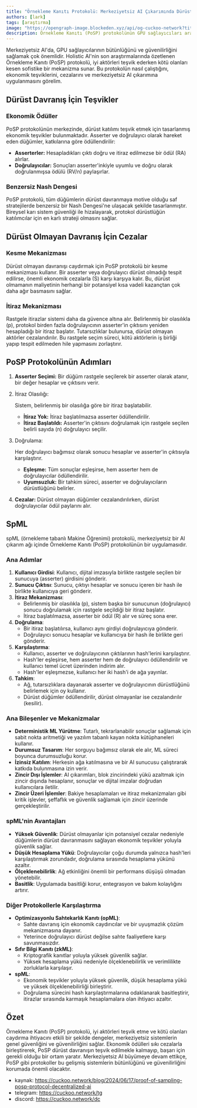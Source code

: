 ```yaml
---
title: "Örnekleme Kanıtı Protokolü: Merkeziyetsiz AI Çıkarımında Dürüstlüğü Teşvik Etme ve Dürüst Olmayanları Cezalandırma"
authors: [lark]
tags: [araştırma]
image: "https://opengraph-image.blockeden.xyz/api/og-cuckoo-network?title=Örnekleme Kanıtı Protokolü: Merkeziyetsiz AI Çıkarımında Dürüstlüğü Teşvik Etme ve Dürüst Olmayanları Cezalandırma"
description: Örnekleme Kanıtı (PoSP) protokolünün GPU sağlayıcıları arasında dürüst davranışı teşvik etme ve dürüst olmayanları cezalandırma konusundaki benzersiz yaklaşımını öğrenin, merkeziyetsiz AI çıkarım sistemlerinin güvenliğini ve güvenilirliğini sağlama.
---
```


Merkeziyetsiz AI'da, GPU sağlayıcılarının bütünlüğünü ve güvenilirliğini sağlamak çok önemlidir. Holistic AI'nin son araştırmalarında özetlenen Örnekleme Kanıtı (PoSP) protokolü, iyi aktörleri teşvik ederken kötü olanları kesen sofistike bir mekanizma sunar. Bu protokolün nasıl çalıştığını, ekonomik teşviklerini, cezalarını ve merkeziyetsiz AI çıkarımına uygulanmasını görelim.

## Dürüst Davranış İçin Teşvikler

### Ekonomik Ödüller

PoSP protokolünün merkezinde, dürüst katılımı teşvik etmek için tasarlanmış ekonomik teşvikler bulunmaktadır. Asserter ve doğrulayıcı olarak hareket eden düğümler, katkılarına göre ödüllendirilir:

- **Asserterler:** Hesapladıkları çıktı doğru ve itiraz edilmezse bir ödül (RA) alırlar.
- **Doğrulayıcılar:** Sonuçları asserter'inkiyle uyumlu ve doğru olarak doğrulanmışsa ödülü (RV/n) paylaşırlar.

### Benzersiz Nash Dengesi

PoSP protokolü, tüm düğümlerin dürüst davranmaya motive olduğu saf stratejilerde benzersiz bir Nash Dengesi'ne ulaşacak şekilde tasarlanmıştır. Bireysel karı sistem güvenliği ile hizalayarak, protokol dürüstlüğün katılımcılar için en karlı strateji olmasını sağlar.

## Dürüst Olmayan Davranış İçin Cezalar

### Kesme Mekanizması

Dürüst olmayan davranışı caydırmak için PoSP protokolü bir kesme mekanizması kullanır. Bir asserter veya doğrulayıcı dürüst olmadığı tespit edilirse, önemli ekonomik cezalarla (S) karşı karşıya kalır. Bu, dürüst olmamanın maliyetinin herhangi bir potansiyel kısa vadeli kazançtan çok daha ağır basmasını sağlar.

### İtiraz Mekanizması

Rastgele itirazlar sistemi daha da güvence altına alır. Belirlenmiş bir olasılıkla (p), protokol birden fazla doğrulayıcının asserter'in çıktısını yeniden hesapladığı bir itiraz başlatır. Tutarsızlıklar bulunursa, dürüst olmayan aktörler cezalandırılır. Bu rastgele seçim süreci, kötü aktörlerin iş birliği yapıp tespit edilmeden hile yapmasını zorlaştırır.

## PoSP Protokolünün Adımları

1. **Asserter Seçimi:** Bir düğüm rastgele seçilerek bir asserter olarak atanır, bir değer hesaplar ve çıktısını verir.

2. İtiraz Olasılığı:

    Sistem, belirlenmiş bir olasılığa göre bir itiraz başlatabilir.

   - **İtiraz Yok:** İtiraz başlatılmazsa asserter ödüllendirilir.
   - **İtiraz Başlatıldı:** Asserter'in çıktısını doğrulamak için rastgele seçilen belirli sayıda (n) doğrulayıcı seçilir.

3. Doğrulama:

    Her doğrulayıcı bağımsız olarak sonucu hesaplar ve asserter'in çıktısıyla karşılaştırır.

   - **Eşleşme:** Tüm sonuçlar eşleşirse, hem asserter hem de doğrulayıcılar ödüllendirilir.
   - **Uyumsuzluk:** Bir tahkim süreci, asserter ve doğrulayıcıların dürüstlüğünü belirler.

4. **Cezalar:** Dürüst olmayan düğümler cezalandırılırken, dürüst doğrulayıcılar ödül paylarını alır.

## SpML

spML (örnekleme tabanlı Makine Öğrenimi) protokolü, merkeziyetsiz bir AI çıkarım ağı içinde Örnekleme Kanıtı (PoSP) protokolünün bir uygulamasıdır.

### Ana Adımlar

1. **Kullanıcı Girdisi**: Kullanıcı, dijital imzasıyla birlikte rastgele seçilen bir sunucuya (asserter) girdisini gönderir.
2. **Sunucu Çıktısı**: Sunucu, çıktıyı hesaplar ve sonucu içeren bir hash ile birlikte kullanıcıya geri gönderir.
3. **İtiraz Mekanizması**:
   - Belirlenmiş bir olasılıkla (p), sistem başka bir sunucunun (doğrulayıcı) sonucu doğrulamak için rastgele seçildiği bir itiraz başlatır.
   - İtiraz başlatılmazsa, asserter bir ödül (R) alır ve süreç sona erer.
4. **Doğrulama**:
   - Bir itiraz başlatılırsa, kullanıcı aynı girdiyi doğrulayıcıya gönderir.
   - Doğrulayıcı sonucu hesaplar ve kullanıcıya bir hash ile birlikte geri gönderir.
5. **Karşılaştırma**:
   - Kullanıcı, asserter ve doğrulayıcının çıktılarının hash'lerini karşılaştırır.
   - Hash'ler eşleşirse, hem asserter hem de doğrulayıcı ödüllendirilir ve kullanıcı temel ücret üzerinden indirim alır.
   - Hash'ler eşleşmezse, kullanıcı her iki hash'i de ağa yayınlar.
6. **Tahkim**:
   - Ağ, tutarsızlıklara dayanarak asserter ve doğrulayıcının dürüstlüğünü belirlemek için oy kullanır.
   - Dürüst düğümler ödüllendirilir, dürüst olmayanlar ise cezalandırılır (kesilir).

### Ana Bileşenler ve Mekanizmalar
- **Deterministik ML Yürütme**: Tutarlı, tekrarlanabilir sonuçlar sağlamak için sabit nokta aritmetiği ve yazılım tabanlı kayan nokta kütüphaneleri kullanır.
- **Durumsuz Tasarım**: Her sorguyu bağımsız olarak ele alır, ML süreci boyunca durumsuzluğu korur.
- **İzinsiz Katılım**: Herkesin ağa katılmasına ve bir AI sunucusu çalıştırarak katkıda bulunmasına izin verir.
- **Zincir Dışı İşlemler**: AI çıkarımları, blok zincirindeki yükü azaltmak için zincir dışında hesaplanır, sonuçlar ve dijital imzalar doğrudan kullanıcılara iletilir.
- **Zincir Üzeri İşlemler**: Bakiye hesaplamaları ve itiraz mekanizmaları gibi kritik işlevler, şeffaflık ve güvenlik sağlamak için zincir üzerinde gerçekleştirilir.

### spML'nin Avantajları
- **Yüksek Güvenlik**: Dürüst olmayanlar için potansiyel cezalar nedeniyle düğümlerin dürüst davranmasını sağlayan ekonomik teşvikler yoluyla güvenlik sağlar.
- **Düşük Hesaplama Yükü**: Doğrulayıcılar çoğu durumda yalnızca hash'leri karşılaştırmak zorundadır, doğrulama sırasında hesaplama yükünü azaltır.
- **Ölçeklenebilirlik**: Ağ etkinliğini önemli bir performans düşüşü olmadan yönetebilir.
- **Basitlik**: Uygulamada basitliği korur, entegrasyon ve bakım kolaylığını artırır.

### Diğer Protokollerle Karşılaştırma
- **Optimizasyonlu Sahtekarlık Kanıtı (opML)**:
  - Sahte davranış için ekonomik caydırıcılar ve bir uyuşmazlık çözüm mekanizmasına dayanır.
  - Yeterince doğrulayıcı dürüst değilse sahte faaliyetlere karşı savunmasızdır.
- **Sıfır Bilgi Kanıtı (zkML)**:
  - Kriptografik kanıtlar yoluyla yüksek güvenlik sağlar.
  - Yüksek hesaplama yükü nedeniyle ölçeklenebilirlik ve verimlilikte zorluklarla karşılaşır.
- **spML**:
  - Ekonomik teşvikler yoluyla yüksek güvenlik, düşük hesaplama yükü ve yüksek ölçeklenebilirliği birleştirir.
  - Doğrulama sürecini hash karşılaştırmalarına odaklanarak basitleştirir, itirazlar sırasında karmaşık hesaplamalara olan ihtiyacı azaltır.

## Özet

Örnekleme Kanıtı (PoSP) protokolü, iyi aktörleri teşvik etme ve kötü olanları caydırma ihtiyacını etkili bir şekilde dengeler, merkeziyetsiz sistemlerin genel güvenliğini ve güvenilirliğini sağlar. Ekonomik ödülleri sıkı cezalarla birleştirerek, PoSP dürüst davranışın teşvik edilmekle kalmayıp, başarı için gerekli olduğu bir ortam yaratır. Merkeziyetsiz AI büyümeye devam ettikçe, PoSP gibi protokoller bu gelişmiş sistemlerin bütünlüğünü ve güvenilirliğini korumada önemli olacaktır.

- kaynak: https://cuckoo.network/blog/2024/06/17/proof-of-sampling-posp-protocol-decentralized-ai
- telegram: https://cuckoo.network/tg
- discord: https://cuckoo.network/dc
